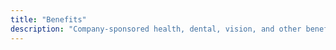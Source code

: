 ```yaml
---
title: "Benefits"
description: "Company-sponsored health, dental, vision, and other benefit programs."
---
```

